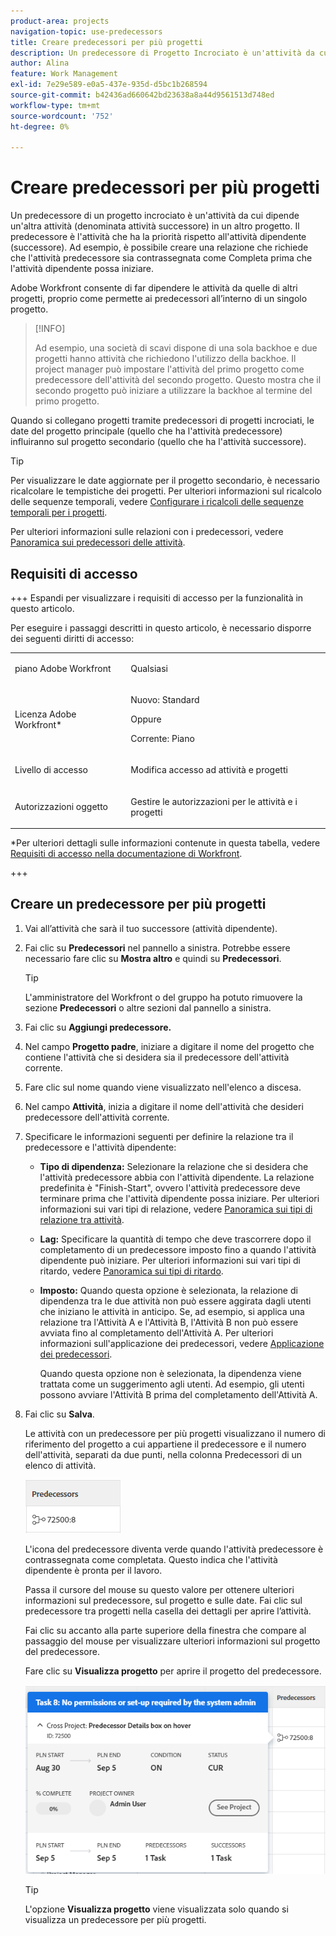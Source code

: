 ```yaml
---
product-area: projects
navigation-topic: use-predecessors
title: Creare predecessori per più progetti
description: Un predecessore di Progetto Incrociato è un'attività da cui dipende un'altra attività (denominata attività successore) in un altro progetto. Il predecessore è l'attività che ha la priorità rispetto all'attività dipendente (successore). Ad esempio, è possibile creare una relazione che richiede che l'attività predecessore sia contrassegnata come Completa prima che l'attività dipendente possa iniziare.
author: Alina
feature: Work Management
exl-id: 7e29e589-e0a5-437e-935d-d5bc1b268594
source-git-commit: b42436ad660642bd23638a8a44d9561513d748ed
workflow-type: tm+mt
source-wordcount: '752'
ht-degree: 0%

---
```


# Creare predecessori per più progetti

<!--Audited: 12/2024-->

Un predecessore di un progetto incrociato è un&#39;attività da cui dipende un&#39;altra attività (denominata attività successore) in un altro progetto. Il predecessore è l&#39;attività che ha la priorità rispetto all&#39;attività dipendente (successore). Ad esempio, è possibile creare una relazione che richiede che l&#39;attività predecessore sia contrassegnata come Completa prima che l&#39;attività dipendente possa iniziare.

Adobe Workfront consente di far dipendere le attività da quelle di altri progetti, proprio come permette ai predecessori all’interno di un singolo progetto.

>[!INFO]
>
>Ad esempio, una società di scavi dispone di una sola backhoe e due progetti hanno attività che richiedono l&#39;utilizzo della backhoe. Il project manager può impostare l&#39;attività del primo progetto come predecessore dell&#39;attività del secondo progetto. Questo mostra che il secondo progetto può iniziare a utilizzare la backhoe al termine del primo progetto.

Quando si collegano progetti tramite predecessori di progetti incrociati, le date del progetto principale (quello che ha l&#39;attività predecessore) influiranno sul progetto secondario (quello che ha l&#39;attività successore).

>[!TIP]
>
>Per visualizzare le date aggiornate per il progetto secondario, è necessario ricalcolare le tempistiche dei progetti. Per ulteriori informazioni sul ricalcolo delle sequenze temporali, vedere [Configurare i ricalcoli delle sequenze temporali per i progetti](../../../administration-and-setup/set-up-workfront/configure-system-defaults/configure-timeline-recalculations-projects.md).

Per ulteriori informazioni sulle relazioni con i predecessori, vedere [Panoramica sui predecessori delle attività](../../../manage-work/tasks/use-prdcssrs/predecessors-overview.md).

## Requisiti di accesso

+++ Espandi per visualizzare i requisiti di accesso per la funzionalità in questo articolo.

Per eseguire i passaggi descritti in questo articolo, è necessario disporre dei seguenti diritti di accesso:

<table style="table-layout:auto"> 
 <col> 
 <col> 
 <tbody> 
  <tr> 
   <td role="rowheader">piano Adobe Workfront</td> 
   <td> <p>Qualsiasi</p> </td> 
  </tr> 
  <tr> 
   <td role="rowheader">Licenza Adobe Workfront*</td> 
   <td> <p>Nuovo: Standard </p> 
   Oppure
   <p>Corrente: Piano </p>
   </td> 
  </tr> 
  <tr> 
   <td role="rowheader">Livello di accesso</td> 
   <td> <p>Modifica accesso ad attività e progetti</p> </td> 
  </tr> 
  <tr> 
   <td role="rowheader">Autorizzazioni oggetto</td> 
   <td> <p>Gestire le autorizzazioni per le attività e i progetti</p> </td> 
  </tr> 
 </tbody> 
</table>

*Per ulteriori dettagli sulle informazioni contenute in questa tabella, vedere [Requisiti di accesso nella documentazione di Workfront](/help/quicksilver/administration-and-setup/add-users/access-levels-and-object-permissions/access-level-requirements-in-documentation.md).

+++

## Creare un predecessore per più progetti

1. Vai all’attività che sarà il tuo successore (attività dipendente).
1. Fai clic su **Predecessori** nel pannello a sinistra. Potrebbe essere necessario fare clic su **Mostra altro** e quindi su **Predecessori**.

   >[!TIP]
   >
   >   L&#39;amministratore del Workfront o del gruppo ha potuto rimuovere la sezione **Predecessori** o altre sezioni dal pannello a sinistra.

1. Fai clic su **Aggiungi predecessore.**
1. Nel campo **Progetto padre**, iniziare a digitare il nome del progetto che contiene l&#39;attività che si desidera sia il predecessore dell&#39;attività corrente.
1. Fare clic sul nome quando viene visualizzato nell&#39;elenco a discesa.
1. Nel campo **Attività**, inizia a digitare il nome dell&#39;attività che desideri predecessore dell&#39;attività corrente.
1. Specificare le informazioni seguenti per definire la relazione tra il predecessore e l&#39;attività dipendente:


   * **Tipo di dipendenza:** Selezionare la relazione che si desidera che l&#39;attività predecessore abbia con l&#39;attività dipendente. La relazione predefinita è &quot;Finish-Start&quot;, ovvero l&#39;attività predecessore deve terminare prima che l&#39;attività dipendente possa iniziare. Per ulteriori informazioni sui vari tipi di relazione, vedere [Panoramica sui tipi di relazione tra attività](../../../manage-work/tasks/use-prdcssrs/task-dependency-types.md).

   * **Lag:** Specificare la quantità di tempo che deve trascorrere dopo il completamento di un predecessore imposto fino a quando l&#39;attività dipendente può iniziare. Per ulteriori informazioni sui vari tipi di ritardo, vedere [Panoramica sui tipi di ritardo](../../../manage-work/tasks/use-prdcssrs/lag-types.md).

   * **Imposto:** Quando questa opzione è selezionata, la relazione di dipendenza tra le due attività non può essere aggirata dagli utenti che iniziano le attività in anticipo. Se, ad esempio, si applica una relazione tra l&#39;Attività A e l&#39;Attività B, l&#39;Attività B non può essere avviata fino al completamento dell&#39;Attività A. Per ulteriori informazioni sull&#39;applicazione dei predecessori, vedere [Applicazione dei predecessori](../../../manage-work/tasks/use-prdcssrs/enforced-predecessors.md).

     Quando questa opzione non è selezionata, la dipendenza viene trattata come un suggerimento agli utenti. Ad esempio, gli utenti possono avviare l&#39;Attività B prima del completamento dell&#39;Attività A.

1. Fai clic su **Salva**.

   Le attività con un predecessore per più progetti visualizzano il numero di riferimento del progetto a cui appartiene il predecessore e il numero dell&#39;attività, separati da due punti, nella colonna Predecessori di un elenco di attività.

   ![predecessore tra progetti](assets/cross-project-predecessor-in-list-view.png)

   L&#39;icona del predecessore diventa verde quando l&#39;attività predecessore è contrassegnata come completata. Questo indica che l&#39;attività dipendente è pronta per il lavoro.

   Passa il cursore del mouse su questo valore per ottenere ulteriori informazioni sul predecessore, sul progetto e sulle date. Fai clic sul predecessore tra progetti nella casella dei dettagli per aprire l’attività.

   Fai clic su accanto alla parte superiore della finestra che compare al passaggio del mouse per visualizzare ulteriori informazioni sul progetto del predecessore.

   Fare clic su **Visualizza progetto** per aprire il progetto del predecessore.

   ![Dettagli predecessore tra progetti](assets/cross-project-predecessor-details.png)

   >[!TIP]
   >
   >   L&#39;opzione **Visualizza progetto** viene visualizzata solo quando si visualizza un predecessore per più progetti.


